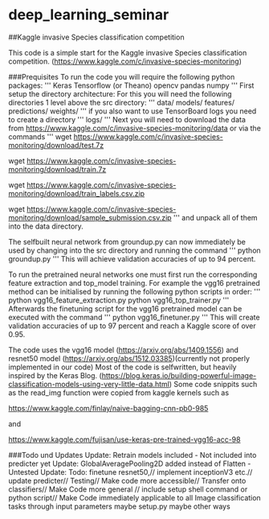 # deep_learning_seminar
##Kaggle invasive Species classification competition

This code is a simple start for the Kaggle invasive Species classification competition.
(https://www.kaggle.com/c/invasive-species-monitoring)


###Prequisites
To run the code you will require the following python packages:
'''
Keras
Tensorflow (or Theano)
opencv
pandas
numpy
'''
First setup the directory architecture:
For this you will need the following directories 1 level above the src directory:
'''
data/
models/
features/
predictions/
weights/
'''
if you also want to use TensorBoard logs you need to create a directory
'''
logs/
'''
Next you will need to download the data from
https://www.kaggle.com/c/invasive-species-monitoring/data
or via the commands
'''
wget https://www.kaggle.com/c/invasive-species-monitoring/download/test.7z

wget https://www.kaggle.com/c/invasive-species-monitoring/download/train.7z

wget https://www.kaggle.com/c/invasive-species-monitoring/download/train_labels.csv.zip

wget https://www.kaggle.com/c/invasive-species-monitoring/download/sample_submission.csv.zip
'''
and unpack all of them into the data directory.

The selfbuilt neural network from groundup.py can now immediately be used by changing into the src directory and running the command
'''
python groundup.py
'''
This will achieve validation accuracies of up to 94 percent.

To run the pretrained neural networks one must first run the corresponding feature extraction and top_model training.
For example the vgg16 pretrained method can be initialised by running the following python scripts in order:
'''
python vgg16_feature_extraction.py
python vgg16_top_trainer.py
'''
Afterwards the finetuning script for the vgg16 pretrained model can be executed with the command
'''
python vgg16_finetuner.py
'''
This will create validation accuracies of up to 97 percent and reach a Kaggle score of over 0.95.

The code uses the vgg16 model (https://arxiv.org/abs/1409.1556) and resnet50 model (https://arxiv.org/abs/1512.03385)(currently not properly implemented in our code)
Most of the code is selfwritten, but heavily inspired by the Keras Blog.
(https://blog.keras.io/building-powerful-image-classification-models-using-very-little-data.html)
Some code snippits such as the read_img function were copied from kaggle kernels such as

https://www.kaggle.com/finlay/naive-bagging-cnn-pb0-985

and

https://www.kaggle.com/fujisan/use-keras-pre-trained-vgg16-acc-98


###Todo und Updates
Update: Retrain models included - Not included into predicter yet
Update: GlobalAveragePooling2D added instead of Flatten - Untested
Update:
Todo: finetune resnet50,//
implement inceptionV3 etc.//
update predicter//
Testing//
Make code more accessible//
Transfer onto classifiers//
Make Code more general //
include setup shell command or python script//
Make Code immediately applicable to all Image classification tasks through input parameters maybe setup.py maybe other ways
